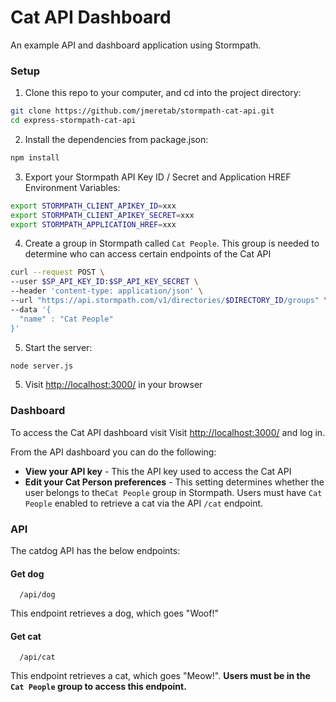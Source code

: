 # Cat API Dashboard
An example API and dashboard application using Stormpath.

### Setup

1. Clone this repo to your computer, and cd into the project directory:

  ```bash
  git clone https://github.com/jmeretab/stormpath-cat-api.git
  cd express-stormpath-cat-api
  ```

2. Install the dependencies from package.json:

  ```bash
  npm install
  ```

3. Export your Stormpath API Key ID / Secret and Application HREF Environment Variables:

  ```bash
  export STORMPATH_CLIENT_APIKEY_ID=xxx
  export STORMPATH_CLIENT_APIKEY_SECRET=xxx
  export STORMPATH_APPLICATION_HREF=xxx
  ```

4. Create a group in Stormpath called `Cat People`.
This group is needed to determine who can access certain endpoints of the Cat API

  ```bash
  curl --request POST \
  --user $SP_API_KEY_ID:$SP_API_KEY_SECRET \
  --header 'content-type: application/json' \
  --url "https://api.stormpath.com/v1/directories/$DIRECTORY_ID/groups" \
  --data '{
    "name" : "Cat People"
  }'
  ```

5. Start the server:

  ```bash
  node server.js
  ```

5. Visit [http://localhost:3000/](http://localhost:3000/) in your browser

### Dashboard

To access the Cat API dashboard visit Visit [http://localhost:3000/](http://localhost:3000/) and log in.

From the API dashboard you can do the following:
* **View your API key** - This the API key used to access the Cat API
* **Edit your Cat Person preferences** - This setting determines whether the user belongs to the`Cat People` group in Stormpath. Users must have `Cat People` enabled to retrieve a cat via the API `/cat` endpoint.

### API

The catdog API has the below endpoints:

#### Get dog
```
  /api/dog
```
This endpoint retrieves a dog, which goes "Woof!"

#### Get cat
```
  /api/cat
```
This endpoint retrieves a cat, which goes "Meow!". 
**Users must be in the `Cat People` group to access this endpoint.**






